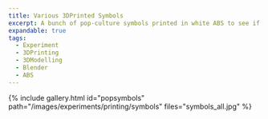 ```yaml
---
title: Various 3DPrinted Symbols
excerpt: A bunch of pop-culture symbols printed in white ABS to see if they could be produced at a quality that could be sold at conventions
expandable: true
tags:
  - Experiment
  - 3DPrinting
  - 3DModelling
  - Blender
  - ABS
---
```


{% include gallery.html id="popsymbols" path="/images/experiments/printing/symbols" files="symbols_all.jpg" %}
